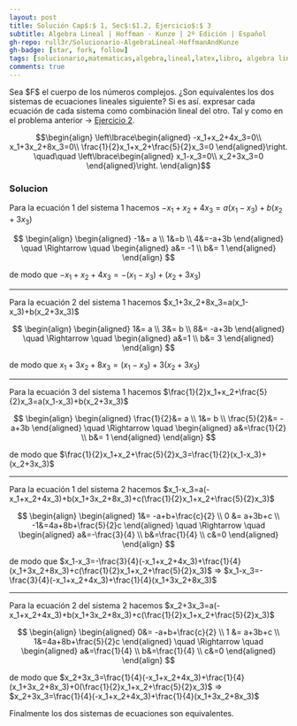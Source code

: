 ```yaml
---
layout: post
title: Solución Cap$:$ 1, Sec$:$1.2, Ejercicio$:$ 3
subtitle: Algebra Lineal | Hoffman - Kunze | 2º Edición | Español
gh-repo: rull3r/Solucionario-AlgebraLineal-HoffmanAndKunze
gh-badge: [star, fork, follow]
tags: [solucionario,matematicas,algebra,lineal,latex,libro, algebra lineal,cuerpo, numeros complejos]
comments: true
---
```


<div class="box-note">
	Sea $F$ el cuerpo de los números complejos. ¿Son equivalentes los dos sistemas de ecuaciones lineales siguiente? Si es así. expresar cada ecuación de cada sistema como combinación lineal del otro. Tal y como en el problema anterior -> <a href="../2015-01-04-AlgebraLineal-HoffmanAndKunze-1-12-2">Ejercicio 2</a>.

$$\begin{align}
\left\lbrace\begin{aligned}
-x_1+x_2+4x_3=0\\
x_1+3x_2+8x_3=0\\
\frac{1}{2}x_1+x_2+\frac{5}{2}x_3=0
\end{aligned}\right.
\quad\quad
\left\lbrace\begin{aligned}
x_1-x_3=0\\
x_2+3x_3=0
\end{aligned}\right.
\end{align}$$
    
</div>

### Solucion


Para la ecuación 1 del sistema 1 hacemos $-x_1+x_2+4x_3=a(x_1-x_3)+b(x_2+3x_3)$

$$
\begin{align}
\begin{aligned}
-1&= a \\
1&=b	\\
4&=-a+3b
\end{aligned}
\quad
\Rightarrow
\quad
\begin{aligned}
a&= -1 \\
b&= 1
\end{aligned}
\end{align}
$$

de modo que $-x_1+x_2+4x_3=-(x_1-x_3)+(x_2+3x_3)$

<hr>
Para la ecuación 2 del sistema 1 hacemos $x_1+3x_2+8x_3=a(x_1-x_3)+b(x_2+3x_3)$

$$
\begin{align}
\begin{aligned}
1&= a \\
3&= b	\\
8&= -a+3b
\end{aligned}
\quad
\Rightarrow
\quad
\begin{aligned}
a&=1 \\
b&= 3
\end{aligned}
\end{align}
$$

de modo que $x_1+3x_2+8x_3=(x_1-x_3)+3(x_2+3x_3)$

<hr>

Para la ecuación 3 del sistema 1 hacemos $\frac{1}{2}x_1+x_2+\frac{5}{2}x_3=a(x_1-x_3)+b(x_2+3x_3)$

$$
\begin{align}
\begin{aligned}
\frac{1}{2}&= a \\
1&= b	\\
\frac{5}{2}&= -a+3b
\end{aligned}
\quad
\Rightarrow
\quad
\begin{aligned}
a&=\frac{1}{2} \\
b&= 1
\end{aligned}
\end{align}
$$

de modo que $\frac{1}{2}x_1+x_2+\frac{5}{2}x_3=\frac{1}{2}(x_1-x_3)+(x_2+3x_3)$

<hr>

Para la ecuación 1 del sistema 2 hacemos $x_1-x_3=a(-x_1+x_2+4x_3)+b(x_1+3x_2+8x_3)+c(\frac{1}{2}x_1+x_2+\frac{5}{2}x_3)$

$$
\begin{align}
\begin{aligned}
1&= -a+b+\frac{c}{2} \\
0 &=	a+3b+c	\\
-1&=4a+8b+\frac{5}{2}c
\end{aligned}
\quad
\Rightarrow
\quad
\begin{aligned}
a&=-\frac{3}{4} \\
b&=\frac{1}{4}	\\
c&=0
\end{aligned}
\end{align}
$$

de modo que $x_1-x_3=-\frac{3}{4}(-x_1+x_2+4x_3)+\frac{1}{4}(x_1+3x_2+8x_3)+c(\frac{1}{2}x_1+x_2+\frac{5}{2}x_3)$  $\Rightarrow$  $x_1-x_3=-\frac{3}{4}(-x_1+x_2+4x_3)+\frac{1}{4}(x_1+3x_2+8x_3)$
        
<hr>

Para la ecuación 2 del sistema 2 hacemos $x_2+3x_3=a(-x_1+x_2+4x_3)+b(x_1+3x_2+8x_3)+c(\frac{1}{2}x_1+x_2+\frac{5}{2}x_3)$

$$
\begin{align}
\begin{aligned}
0&= -a+b+\frac{c}{2} \\
1 &=	a+3b+c	\\
1&=4a+8b+\frac{5}{2}c
\end{aligned}
\quad
\Rightarrow
\quad
\begin{aligned}
a&=\frac{1}{4} \\
b&=\frac{1}{4}	\\
c&=0
\end{aligned}
\end{align}
$$

de modo que $x_2+3x_3=\frac{1}{4}(-x_1+x_2+4x_3)+\frac{1}{4}(x_1+3x_2+8x_3)+0(\frac{1}{2}x_1+x_2+\frac{5}{2}x_3)$ $\Rightarrow$  $x_2+3x_3=\frac{1}{4}(-x_1+x_2+4x_3)+\frac{1}{4}(x_1+3x_2+8x_3)$

Finalmente los dos sistemas de ecuaciones son equivalentes.
